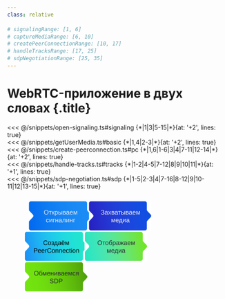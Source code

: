 ```yaml
---
class: relative

# signalingRange: [1, 6]
# captureMediaRange: [6, 10] 
# createPeerConnectionRange: [10, 17]
# handleTracksRange: [17, 25]
# sdpNegotiationRange: [25, 35]
---
```


# WebRTC-приложение в двух словах {.title}

<div class="code-block" v-click="[1, 6]">
<<< @/snippets/open-signaling.ts#signaling {*|1|3|5-15|*}{at: '+2', lines: true}
</div>
<div class="code-block" v-click="[6, 10]">
<<< @/snippets/getUserMedia.ts#basic {*|1,4|2-3|*}{at: '+2', lines: true}
</div>
<div class="code-block" v-click="[10, 17]">
<<< @/snippets/create-peerconnection.ts#pc {*|1,6|1-6|3|4|7-11|12-14|*}{at: '+2', lines: true}
</div>
<div class="code-block" v-click="[17, 25]">
<<< @/snippets/handle-tracks.ts#tracks {*|1-2|4-5|7-12|8|9|10|11|*}{at: '+1', lines: true}
</div>
<div class="code-block" v-click="[25, 35]">
<<< @/snippets/sdp-negotiation.ts#sdp {*|1-5|2-3|4|7-16|8-12|9|10-11|12|13-15|*}{at: '+1', lines: true}
</div>

<div>

</div>

<div class="webrtc-flow">
  <img v-click="[1, 6]" class="step" src="/assets/open-signaling.svg" alt="Открываем сигналинг">
  <img v-click="[6, 10]" class="step" src="/assets/capture-media.svg" alt="Захватываем медиа">
  <img v-click="[10, 17]" class="step" src="/assets/create-peerconnection.svg" alt="Создаём PeerConnection">
  <img v-click="[17, 25]" class="step" src="/assets/handle-mediatracks.svg" alt="Обрабатываем медиатреки">
  <img v-click="[25, 35]" class="step" src="/assets/exchange-sdp.svg" alt="Обмениваемся SDP">
</div>

<style>
  .title {
    @apply mb-2;
  }
  .webrtc-flow {
    scale: 0.8;
    @apply flex items-center absolute bottom-8 overflow-hidden;
  }
  .step {
    max-height: 85px;
    transition: opacity 200ms;
    @apply object-contain;
  }
  img:not(:first-child) {
    margin-left: -13px;
  }
  .step:nth-child(2n) {
    margin-left: -12px;
  }
  .slidev-vclick-hidden.code-block {
    display: none;
  }
  .slidev-vclick-target.step {
    opacity: 1 !important;
  }
  .slidev-vclick-hidden.step {
    opacity: 0.5 !important;
  }
</style>

<!--
[click:1] Давайте посмотрим, как эти этапы выглядят с точки зрения кода
[click:2] Устанавливаем соединение с сигналингом
[click:6] Дальше мы захватываем видео и аудио пользователя.
[click:7] Для этого вызываем функцию getUserMedia
[click:8] В аргументах мы указываем наши пожелания: получить видео и аудио
[click:9] В
[click:10] Далее создаём PeerConnection. Этот объект представляет собой WebRTC-соединение.  
[click:11] При создании мы указываем ICE-сервера. Это, по сути, адреса

OLD
Для начала, нам нужно установиться сигналинг-соединение. Зачастую, это вебсокет-соединение, которое необходимо для передачи информации о медиасессии, так и передачи метаинформации: кто ручку поднял, кто микрофон замьютил. Хотя сигналинг и не нужен с точки зрения WebRTC как протокола, в действительности мало какое приложение обходиться без него.

Теперь непосредственно создадим плацдарм для нашего WebRTC-соединения - для этого нужно инстанциировать RTCPeerConnection. Тот факт, что мы создали объект ещё не означает, что мы установили соединение, как в случае с вебсокетом

При создании мы указываем STUN-сервера - это, по сути, сервера как 2ip.ru, которые просто ваш внешний IP-адреса

Нужен слайд с агендой

TODO
- Поправить очередность кликов
- Заменить "Обрабатываем медиатреки -> "Отображаем медиатреки"
- Добавить картинки про ICE-кандидатов
- Добавить описание про srcObject
-


[click:19] Нам нужны только видеотреки, т.к. нам не нужно слышать самих себя
-->
